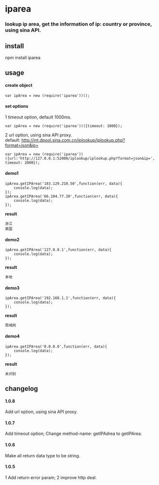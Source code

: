 iparea
========
### lookup ip area, get the information of ip: country or province, using sina API.

## install

npm install iparea

## usage

#### create object

```
var ipArea = new (require('iparea'))();
```
#### set options
1 timeout option, default 1000ms.
```
var ipArea = new (require('iparea'))({timeout: 1000});
```
2 url option, using sina API proxy.<br/>
default: http://int.dpool.sina.com.cn/iplookup/iplookup.php?format=json&ip=
```
var ipArea = new (require('iparea'))({url:'http://127.0.0.1:52000/iplookup/iplookup.php?format=json&ip=', timeout: 2000});
```

#### demo1

```
ipArea.getIPArea('183.129.210.50',function(err, data){
	console.log(data);
});
ipArea.getIPArea('66.104.77.20',function(err, data){
	console.log(data);
});
```

**result**

```
浙江
美国
```

#### demo2

```
ipArea.getIPArea('127.0.0.1',function(err, data){
	console.log(data);
});
```

**result**

```
本地
```

#### demo3

```
ipArea.getIPArea('192.168.1.1',function(err, data){
	console.log(data);
});
```

**result**

```
局域网
```

#### demo4

```
ipArea.getIPArea('0.0.0.0',function(err, data){
	console.log(data);
});
```

**result**

```
未识别
```

## changelog

#### 1.0.8

Add url option, using sina API proxy.

#### 1.0.7

Add timeout option;
Change method-name: getIPAdrea to getIPArea.

#### 1.0.6

Make all return data type to be string.

#### 1.0.5

1 Add return error param;
2 improve http deal.